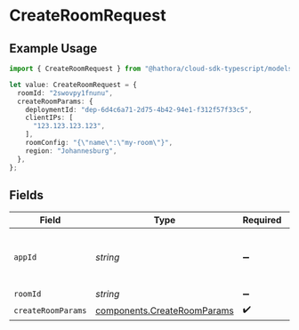 # CreateRoomRequest

## Example Usage

```typescript
import { CreateRoomRequest } from "@hathora/cloud-sdk-typescript/models/operations";

let value: CreateRoomRequest = {
  roomId: "2swovpy1fnunu",
  createRoomParams: {
    deploymentId: "dep-6d4c6a71-2d75-4b42-94e1-f312f57f33c5",
    clientIPs: [
      "123.123.123.123",
    ],
    roomConfig: "{\"name\":\"my-room\"}",
    region: "Johannesburg",
  },
};
```

## Fields

| Field                                                                      | Type                                                                       | Required                                                                   | Description                                                                | Example                                                                    |
| -------------------------------------------------------------------------- | -------------------------------------------------------------------------- | -------------------------------------------------------------------------- | -------------------------------------------------------------------------- | -------------------------------------------------------------------------- |
| `appId`                                                                    | *string*                                                                   | :heavy_minus_sign:                                                         | N/A                                                                        | app-af469a92-5b45-4565-b3c4-b79878de67d2                                   |
| `roomId`                                                                   | *string*                                                                   | :heavy_minus_sign:                                                         | N/A                                                                        | 2swovpy1fnunu                                                              |
| `createRoomParams`                                                         | [components.CreateRoomParams](../../models/components/createroomparams.md) | :heavy_check_mark:                                                         | N/A                                                                        |                                                                            |